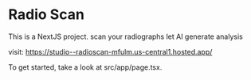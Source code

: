 # Radio Scan

This is a NextJS project.
scan your radiographs let AI generate analysis

visit: https://studio--radioscan-mfulm.us-central1.hosted.app/

To get started, take a look at src/app/page.tsx.
